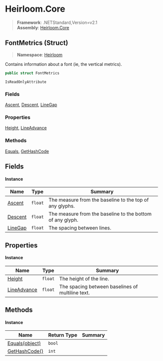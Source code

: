 # Heirloom.Core

> **Framework**: .NETStandard,Version=v2.1  
> **Assembly**: [Heirloom.Core][0]

## FontMetrics (Struct)

> **Namespace**: [Heirloom][0]

Contains information about a font (ie, the vertical metrics).

```cs
public struct FontMetrics
```

`IsReadOnlyAttribute`

### Fields

[Ascent][1], [Descent][2], [LineGap][3]

### Properties

[Height][4], [LineAdvance][5]

### Methods

[Equals][6], [GetHashCode][7]

## Fields

#### Instance

| Name         | Type    | Summary                                                   |
|--------------|---------|-----------------------------------------------------------|
| [Ascent][1]  | `float` | The measure from the baseline to the top of any glyphs.   |
| [Descent][2] | `float` | The measure from the baseline to the bottom of any glyph. |
| [LineGap][3] | `float` | The spacing between lines.                                |

## Properties

#### Instance

| Name             | Type    | Summary                                          |
|------------------|---------|--------------------------------------------------|
| [Height][4]      | `float` | The height of the line.                          |
| [LineAdvance][5] | `float` | The spacing between baselines of multiline text. |

## Methods

#### Instance

| Name                | Return Type | Summary |
|---------------------|-------------|---------|
| [Equals(object)][6] | `bool`      |         |
| [GetHashCode()][7]  | `int`       |         |

[0]: ../../Heirloom.Core.md
[1]: FontMetrics/Ascent.md
[2]: FontMetrics/Descent.md
[3]: FontMetrics/LineGap.md
[4]: FontMetrics/Height.md
[5]: FontMetrics/LineAdvance.md
[6]: FontMetrics/Equals.md
[7]: FontMetrics/GetHashCode.md
